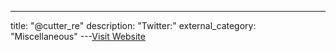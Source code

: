 ---
title: "@cutter_re"
description: "Twitter:"
external_category: "Miscellaneous"
---[Visit Website](https://twitter.com/cutter_re)

